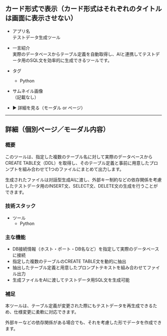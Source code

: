 ## カード形式で表示（カード形式はそれぞれのタイトルは画面に表示させない）

- アプリ名  
  テストデータ生成ツール

- 一言紹介  
  実際のデータベースからテーブル定義を自動取得し、AIと連携してテストデータ用のSQL文を効率的に生成できるツールです。

- タグ

  - Python

- サムネイル画像  
  （記載なし）

- ▶︎ 詳細を見る（モーダル or ページ）

---

## 詳細（個別ページ／モーダル内容）

### 概要

このツールは、指定した複数のテーブル名に対して実際のデータベースからCREATE TABLE文（DDL）を取得し、そのテーブル定義と事前に用意したプロンプトを組み合わせて1つのファイルにまとめて出力します。

生成されたファイルは対話型生成AIに渡し、外部キー制約などの依存関係を考慮したテストデータ用のINSERT文、SELECT文、DELETE文の生成を行うことができます。

### 技術スタック

- ツール
  - Python

### 主な機能

- DB接続情報（ホスト・ポート・DB名など）を指定して実際のデータベースに接続
- 指定した複数のテーブルのCREATE TABLE文を動的に抽出
- 抽出したテーブル定義と用意したプロンプトテキストを組み合わせてファイル出力
- 生成ファイルをAIに渡してテストデータ用SQL文を生成可能

### 補足

本ツールは、テーブル定義が変更された際にもテストデータを再生成できるため、仕様変更に柔軟に対応できます。

外部キーなどの依存関係がある場合でも、それを考慮した形でデータを作成できます。
